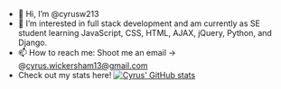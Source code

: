 - 👋 Hi, I’m @cyrusw213
- 👀 I’m interested in full stack development and am currently as SE student learning JavaScript, CSS, HTML, AJAX, jQuery, Python, and Django. 
- 📫 How to reach me: Shoot me an email -> @cyrus.wickersham13@gmail.com
- Check out my stats here! [![Cyrus' GitHub stats](https://github-readme-stats.vercel.app/api?username=cyrusw213)](https://github.com/anuraghazra/github-readme-stats)

<!---
cyrusw213/cyrusw213 is a ✨ special ✨ repository because its `README.md` (this file) appears on your GitHub profile.
You can click the Preview link to take a look at your changes.
--->
